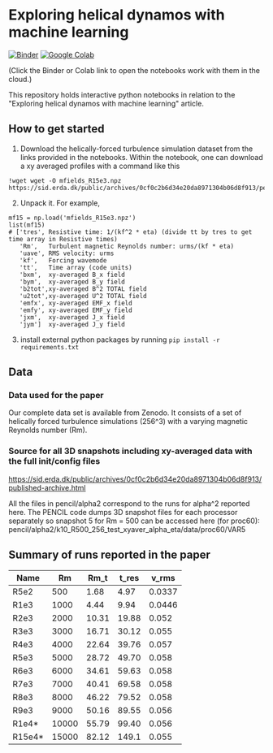 # Exploring helical dynamos with machine learning
[![Binder][binder-badge]][binder-url]
[![Google Colab][colab-badge]][colab-url]

[binder-badge]: https://mybinder.org/badge.svg
[binder-url]: https://mybinder.org/v2/gh/fnauman/ML_alpha2/master
[colab-badge]: https://colab.research.google.com/assets/colab-badge.svg
[colab-url]: https://colab.research.google.com/github/fnauman/ML_alpha2/blob/master/vertical_profiles.ipynb

(Click the Binder or Colab link to open the notebooks work with them in the cloud.)

This repository holds interactive python notebooks in relation to the "Exploring helical dynamos with machine learning" article.

## How to get started

1) Download the helically-forced turbulence simulation dataset from the links provided in the notebooks. Within the notebook, one can download a xy averaged profiles with a command like this 
```
!wget wget -O mfields_R15e3.npz  https://sid.erda.dk/public/archives/0cf0c2b6d34e20da8971304b06d8f913/pencil/alpha2/shock_k10_R15000_256_xyaver_alpha_eta/mfields.npz
```
2) Unpack it. For example, 
```
mf15 = np.load('mfields_R15e3.npz')
list(mf15)
# ['tres', Resistive time: 1/(kf^2 * eta) (divide tt by tres to get time array in Resistive times)
   'Rm',   Turbulent magnetic Reynolds number: urms/(kf * eta)
   'uave', RMS velocity: urms
   'kf',   Forcing wavemode
   'tt',   Time array (code units)
   'bxm',  xy-averaged B_x field
   'bym',  xy-averaged B_y field
   'b2tot',xy-averaged B^2 TOTAL field
   'u2tot',xy-averaged U^2 TOTAL field
   'emfx', xy-averaged EMF_x field
   'emfy', xy-averaged EMF_y field
   'jxm',  xy-averaged J_x field
   'jym']  xy-averaged J_y field
```
3) install external python packages by running `pip install -r requirements.txt`



## Data 

### Data used for the paper

Our complete data set is available from Zenodo. It consists of a set of helically forced turbulence simulations (256^3) with a varying magnetic Reynolds number (Rm).

### Source for all 3D snapshots including xy-averaged data with the full init/config files
https://sid.erda.dk/public/archives/0cf0c2b6d34e20da8971304b06d8f913/published-archive.html

All the files in pencil/alpha2 correspond to the runs for alpha^2 reported here. The PENCIL code dumps 3D snapshot files for each processor separately so snapshot 5 for Rm = 500 can be accessed here (for proc60):
pencil/alpha2/k10_R500_256_test_xyaver_alpha_eta/data/proc60/VAR5

## Summary of runs reported in the paper

 Name | Rm   | Rm_t   | t_res  | v_rms
 -----|------|--------|--------|-------|
 R5e2 | 500  | 1.68   | 4.97   | 0.0337 
 R1e3 | 1000 |  4.44  | 9.94   | 0.0446
 R2e3 | 2000 | 10.31  | 19.88  | 0.052 
 R3e3 | 3000 | 16.71  | 30.12  | 0.055
 R4e3 | 4000 | 22.64  | 39.76  | 0.057 
 R5e3 | 5000 | 28.72  | 49.70  | 0.058 
 R6e3 | 6000 | 34.61  | 59.63  | 0.058  
 R7e3 | 7000 | 40.41  | 69.58  | 0.058 
 R8e3 | 8000 | 46.22  | 79.52  | 0.058 
 R9e3 | 9000 | 50.16  | 89.55  | 0.056 
 R1e4* | 10000 | 55.79 | 99.40 | 0.056 
 R15e4* | 15000 | 82.12 | 149.1 | 0.055 


